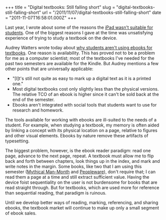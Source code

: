 +++
title = "Digital textbooks: Still falling short"
slug = "digital-textbooks-still-falling-short"
url = "/2011/11/07/digital-textbooks-still-falling-short"
date = "2011-11-07T16:58:01.000Z"
+++

Last year, I wrote about some of the reasons the <a href="/2010/07/16/why-the-ipad-doesnt-quite-work-for-students/">iPad wasn't suitable for students</a>. One of the biggest reasons I gave at the time was unsatisfying experience of trying to study a textbook on the device.

Audrey Watters wrote today about <a href="http://mindshift.kqed.org/2011/11/why-arent-students-using-e-books/">why students aren't using ebooks for textbooks</a>. One reason is availability. This has proved not to be a problem for me as a computer scientist; most of the textbooks I've needed for the past two semesters are available for the Kindle. But Audrey mentions a few other points that are universally applicable:

<ul>
	<li>"[I]t's still not quite as easy to mark up a digital text as it is a printed one."</li>
	<li>Most digital textbooks cost only slightly less than the physical versions. The relative TCO of an ebook is higher since it can't be sold back at the end of the semester.</li>
	<li>Ebooks aren't integrated with social tools that students want to use for research and homework.</li>
</ul>

The tools available for working with ebooks are ill-suited to the needs of a student. For example, when studying a textbook, my memory is often aided by linking a concept with its physical location on a page, relative to figures and other visual elements. Ebooks by nature remove these artifacts of typesetting.

The biggest problem, however, is the ebook reader paradigm: read one page, advance to the next page, repeat. A textbook must allow me to flip back and forth between chapters, look things up in the index, and mark and write notes in the margin. Some books, like two that I am using this semester (<a href="http://www.amazon.com/Mythical-Man-Month-Engineering-Anniversary-ebook/dp/B000OZ0N6M/ref=tmm_kin_title_0?ie=UTF8&m=AG56TWVU5XWC2">Mythical Man-Month</a> and <a href="http://www.amazon.com/Peopleware-Productive-Projects-Teams-ebook/dp/B003I84OIU/ref=tmm_kin_title_0?ie=UTF8&m=AG56TWVU5XWC2">Peopleware</a>), don't require that; I can read them a page at a time and still extract sufficient value. Having the device foist sequentiality on the user is not burdensome for books that are read straight through. But for textbooks, which are used more for reference than sequential reading, that paradigm is ruinous.

Until we develop better ways of reading, marking, referencing, and sharing ebooks, the textbook market will continue to make up only a small segment of ebook sales.
